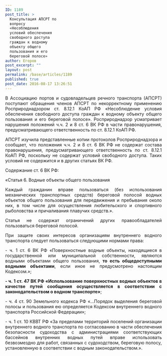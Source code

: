 ```yaml
---
ID: 1189
post_title: >
  Консультация АПСРТ по
  вопросу
  «Несоблюдения
  условий обеспечения
  свободного доступа
  граждан к водному
  объекту общего
  пользования и его
  береговой полосе»
author: Егоров
post_excerpt: ""
layout: post
permalink: /base/articles/1189
published: true
post_date: 2016-08-17 13:26:51
---
```

<p style="text-align: justify;">В Ассоциацию портов и судовладельцев речного транспорта (АПСРТ) поступают обращения членов АПСРТ по некорректному применению Росприроднадзором ст. 8.12.1 КоАП РФ «Несоблюдение условия обеспечения свободного доступа граждан к водному объекту общего пользования и его береговой полосе». Росприроднадзор усматривает нарушения положений ч.ч. 2 и 8 ст. 6 ВК РФ в части правонарушения, предусматривающего ответственность по ст. 8.12.1 КоАП РФ.</p>
<p style="text-align: justify;">АПСРТ изучила представленные копии протоколов Росприроднадзора и сообщает, что положения ч.ч. 2 и 8 ст. 6 ВК РФ не содержат состава правонарушения, предусматривающего ответственность по ст. 8.12.1 КоАП РФ, поскольку не содержат условий свободного доступа. Таких условий не содержится и в других статьях ВК РФ.</p>
<p style="text-align: justify;">Содержание ст. 6 ВК РФ:</p>
<p style="text-align: justify;">«Статья 6. Водные объекты общего пользования</p>
<p style="text-align: justify;">Каждый гражданин вправе пользоваться (без использования механических транспортных средств) береговой полосой водных объектов общего пользования для передвижения и пребывания около них, в том числе для осуществления любительского и спортивного рыболовства и причаливания плавучих средств.».</p>
<p style="text-align: justify;">Статья не содержат ограничений других правообладателей пользоваться береговой полосой.</p>
<p style="text-align: justify;">При защите своих интересов организациям внутреннего водного транспорта следует пользоваться следующими нормами права:</p>
<p style="text-align: justify;">- ч. 1 ст. 6 ВК РФ «Поверхностные водные объекты, находящиеся в государственной или муниципальной собственности, являются водными объектами общего пользования, <strong>то есть общедоступными водными объектами</strong>, если иное не предусмотрено настоящим Кодексом.»;</p>
<p style="text-align: justify;"><strong>- ч. 1 ст. 47 ВК РФ «Использование поверхностных водных объектов
в качестве путей сообщения осуществляется в соответствии с законодательством о водном транспорте»</strong>;</p>
<p style="text-align: justify;">- ч. 4 ст. 90 Земельного кодекса РФ «…Порядок выделения береговой полосы и пользования ею определяется Кодексом внутреннего водного транспорта Российской Федерации»;</p>
<p style="text-align: justify;">- ч. 1 ст. 10 КВВТ РФ «За пределами территорий поселений организации внутреннего водного транспорта по согласованию в части обеспечения безопасности судоходства с администрациями соответствующих бассейнов внутренних водных путей вправе использовать безвозмездно для работ, связанных с судоходством, береговую полосу, установленную в соответствии с водным законодательством.».</p>